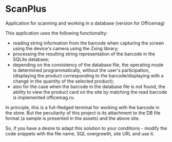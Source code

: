 # ScanPlus
Application for scanning and working in a database (version for Officemag)

This application uses the following functionality: 
- reading string information from the barcode when capturing the screen using the device's camera using the Zxing library;
- processing the resulting string representation of the barcode in the SQLite database; 
- depending on the consistency of the database file, the operating mode is determined programmatically, without the user's participation,
(displaying the product corresponding to the barcode/displaying with a change in the quantity of the selected product);
- also for the case when the barcode in the database file is not found, 
the ability to view the product card on the site by matching the read barcode is implemented officemag.ru. 

In principle, this is a full-fledged terminal for working with the barcode in the store. 
But the peculiarity of this project is its attachment to the DB file format (a sample is presented in the assets) and the above site. 

So, if you have a desire to adapt this solution to your conditions - modify the code snippets with the file name, SQL overgrowth, site URL and use it.
